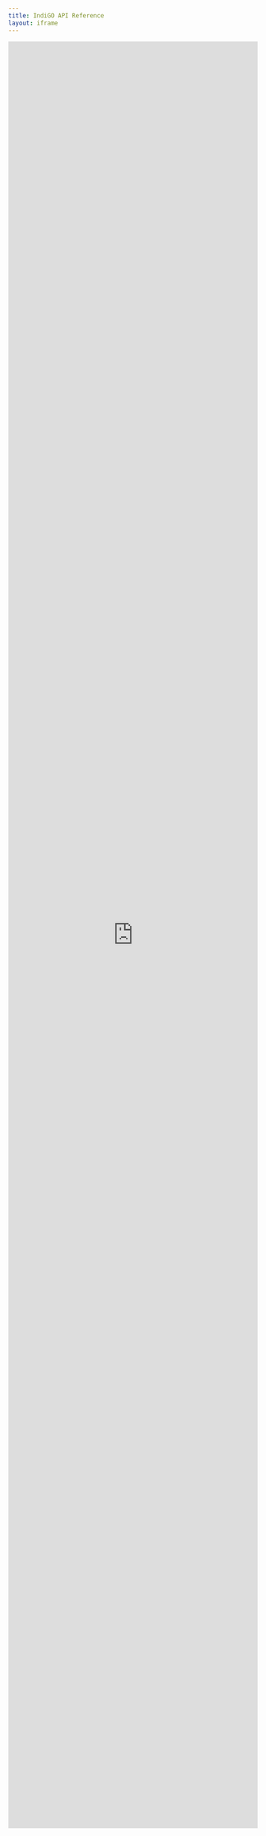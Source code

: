 ```yaml
---
title: IndiGO API Reference
layout: iframe
---
```


<iframe
    allowfullscreen="allowfullscreen"
    frameborder="0"
    mozallowfullscreen="mozallowfullscreen"
    msallowfullscreen="msallowfullscreen"
    scrolling="no"
    src="https://developer.tomtom.com/assets/downloads/indigo/indigo-api/latest/index.html"
    style="width: 100%; overflow: hidden; height: 90vh; min-height: 927px;"
    webkitallowfullscreen="webkitallowfullscreen">
</iframe>

